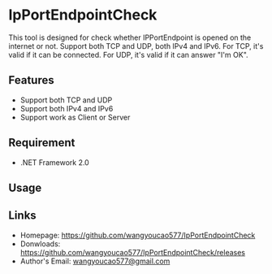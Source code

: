 # IpPortEndpointCheck
This tool is designed for check whether IPPortEndpoint is opened on the internet or not. Support both TCP and UDP, both IPv4 and IPv6. For TCP, it's valid if it can be connected. For UDP, it's valid if it can answer "I'm OK".


## Features
- Support both TCP and UDP
- Support both IPv4 and IPv6
- Support work as Client or Server

## Requirement
- .NET Framework 2.0

## Usage

## Links
- Homepage: https://github.com/wangyoucao577/IpPortEndpointCheck
- Donwloads: https://github.com/wangyoucao577/IpPortEndpointCheck/releases
- Author's Email: wangyoucao577@gmail.com
